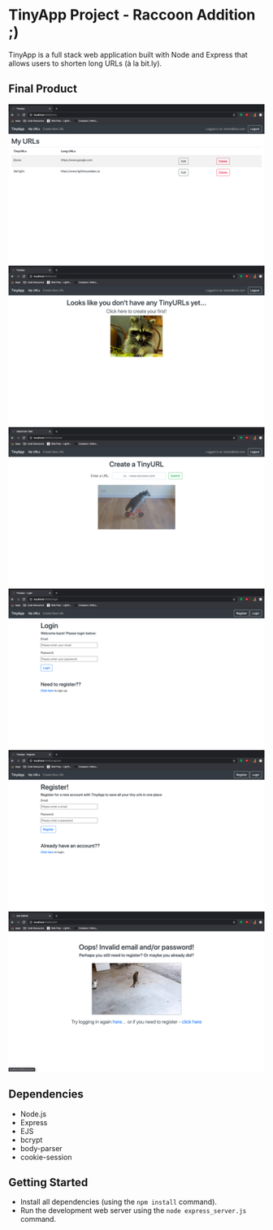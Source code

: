 # TinyApp Project - Raccoon Addition ;)

TinyApp is a full stack web application built with Node and Express that allows users to shorten long URLs (à la bit.ly).

## Final Product

!["screenshot of index page with urls listed"](https://github.com/meghein/tinyapp/blob/3d3fb93fcec369aadbe7e9729200507d3f258927/docs/urls_index.png)
!["screenshot of index page without urls listed"](https://github.com/meghein/tinyapp/blob/3d3fb93fcec369aadbe7e9729200507d3f258927/docs/urls_index_new.png)
!["screenshot of new url page"](https://github.com/meghein/tinyapp/blob/3d3fb93fcec369aadbe7e9729200507d3f258927/docs/urls_new.png)
!["screenshot of login page"](https://github.com/meghein/tinyapp/blob/3d3fb93fcec369aadbe7e9729200507d3f258927/docs/login.png)
!["screenshot of register page"](https://github.com/meghein/tinyapp/blob/3d3fb93fcec369aadbe7e9729200507d3f258927/docs/register.png)
!["screenshot of Error: 400 page"](https://github.com/meghein/tinyapp/blob/3d3fb93fcec369aadbe7e9729200507d3f258927/docs/400.png)

## Dependencies

- Node.js
- Express
- EJS
- bcrypt
- body-parser
- cookie-session

## Getting Started

- Install all dependencies (using the `npm install` command).
- Run the development web server using the `node express_server.js` command.